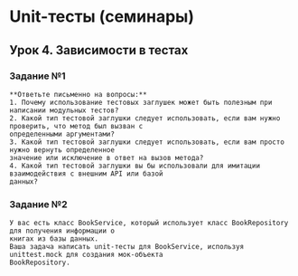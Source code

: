 # Unit-тесты (семинары)
## Урок 4. Зависимости в тестах
### Задание №1
    **Ответьте письменно на вопросы:**
    1. Почему использование тестовых заглушек может быть полезным при написании модульных тестов?
    2. Какой тип тестовой заглушки следует использовать, если вам нужно проверить, что метод был вызван с 
    определенными аргументами?
    3. Какой тип тестовой заглушки следует использовать, если вам просто нужно вернуть определенное 
    значение или исключение в ответ на вызов метода?
    4. Какой тип тестовой заглушки вы бы использовали для имитации взаимодействия с внешним API или базой 
    данных?
### Задание №2
    У вас есть класс BookService, который использует класс BookRepository для получения информации о 
    книгах из базы данных.
    Ваша задача написать unit-тесты для BookService, используя unittest.mock для создания мок-объекта 
    BookRepository.
